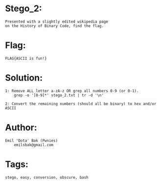 Stego_2:
========
	Presented with a slightly edited wikipedia page
	on the History of Binary Code, find the flag.
	

Flag:
=====
	FLAG{ASCII is fun!}


Solution:
=========
	1: Remove ALL letter a-zA-z OR grep all numbers 0-9 (or 0-1).
		grep -o '[0-9]*' stego_2.txt | tr -d '\n'

	2: Convert the remaining numbers (should all be binary) to hex and/or ASCII


Author:
=======
	Emil 'Dota' Bak (Pwnies)
		emilsbak@gmail.com


Tags:
=====
	stego, easy, conversion, obscure, bash